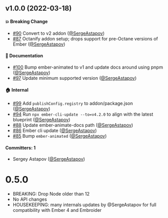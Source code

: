
## v1.0.0 (2022-03-18)

#### :boom: Breaking Change
* [#90](https://github.com/ember-animation/ember-animated-tools/pull/90) Convert to v2 addon ([@SergeAstapov](https://github.com/SergeAstapov))
* [#87](https://github.com/ember-animation/ember-animated-tools/pull/87) Octanify addon setup; drops support for pre-Octane versions of Ember ([@SergeAstapov](https://github.com/SergeAstapov))

#### :memo: Documentation
* [#100](https://github.com/ember-animation/ember-animated-tools/pull/100) Bump ember-animated to v1 and update docs around using pnpm ([@SergeAstapov](https://github.com/SergeAstapov))
* [#97](https://github.com/ember-animation/ember-animated-tools/pull/97) Update minimum supported version ([@SergeAstapov](https://github.com/SergeAstapov))

#### :house: Internal
* [#99](https://github.com/ember-animation/ember-animated-tools/pull/99) Add `publishConfig.registry` to addon/package.json ([@SergeAstapov](https://github.com/SergeAstapov))
* [#94](https://github.com/ember-animation/ember-animated-tools/pull/94) Run `npx ember-cli-update --to=v4.2.0` to align with the latest blueprint ([@SergeAstapov](https://github.com/SergeAstapov))
* [#88](https://github.com/ember-animation/ember-animated-tools/pull/88) Update ember-animate-docs path ([@SergeAstapov](https://github.com/SergeAstapov))
* [#86](https://github.com/ember-animation/ember-animated-tools/pull/86) Ember cli update ([@SergeAstapov](https://github.com/SergeAstapov))
* [#85](https://github.com/ember-animation/ember-animated-tools/pull/85) Bump `ember-animated` ([@SergeAstapov](https://github.com/SergeAstapov))

#### Committers: 1
- Sergey Astapov ([@SergeAstapov](https://github.com/SergeAstapov))

# 0.5.0

 - BREAKING: Drop Node older than 12
 - No API changes
 - HOUSEKEEPING: many internals updates by @SergeAstapov for full compatibility with Ember 4 and Embroider